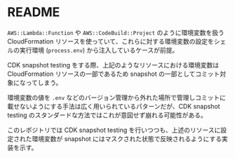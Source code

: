 # README

`AWS::Lambda::Function` や `AWS::CodeBuild::Project` のように環境変数を扱う CloudFormation リソースを使っていて、これらに対する環境変数の設定をシェルの実行環境 (`process.env`) から注入しているケースが前提。

CDK snapshot testing をする際、上記のようなリソースにおける環境変数は CloudFormation リソースの一部であるため snapshot の一部としてコミット対象になってしまう。

環境変数の値を `.env` などのバージョン管理から外れた場所で管理しコミットに載せないようにする手法は広く用いられているパターンだが、CDK snapshot testing のスタンダードな方法ではこれが意図せず崩れる可能性がある。

このレポジトリでは CDK snapshot testing を行いつつも、上述のリソースに設定された環境変数が snapshot にはマスクされた状態で反映されるようにする実装を示す。
